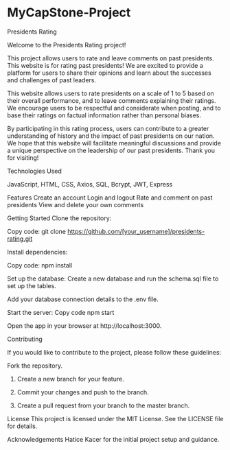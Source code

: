 # MyCapStone-Project
Presidents Rating

Welcome to the Presidents Rating project!

This project allows users to rate and leave comments on past presidents.
This website is for rating past presidents! We are excited to provide a platform for users to share their opinions and learn about the successes and challenges of past leaders.

This website allows users to rate presidents on a scale of 1 to 5 based on their overall performance, and to leave comments explaining their ratings. We encourage users to be respectful and considerate when posting, and to base their ratings on factual information rather than personal biases.

By participating in this rating process, users can contribute to a greater understanding of history and the impact of past presidents on our nation. We hope that this website will facilitate meaningful discussions and provide a unique perspective on the leadership of our past presidents. Thank you for visiting!

Technologies Used

JavaScript, HTML, CSS, Axios, SQL, Bcrypt, JWT, Express

Features
Create an account
Login and logout
Rate and comment on past presidents
View and delete your own comments


Getting Started
Clone the repository:

Copy code:   git clone https://github.com/[your_username]/presidents-rating.git

Install dependencies:

Copy code:   npm install

Set up the database:
Create a new database and run the schema.sql file to set up the tables.

Add your database connection details to the .env file.

Start the server:  Copy code   npm start

Open the app in your browser at http://localhost:3000.

Contributing

If you would like to contribute to the project, please follow these guidelines:

Fork the repository.

1. Create a new branch for your feature.

2. Commit your changes and push to the branch.

3. Create a pull request from your branch to the master branch.

License
This project is licensed under the MIT License. See the LICENSE file for details.

Acknowledgements
Hatice Kacer for the initial project setup and guidance.
